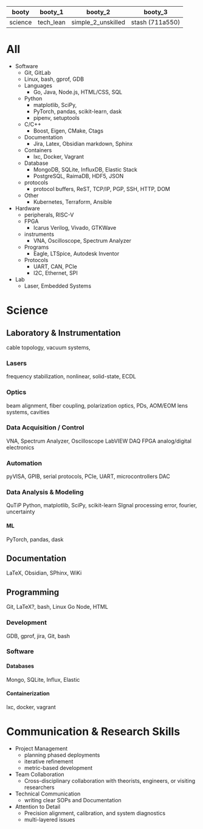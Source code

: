 
| booty   | booty_1   | booty_2            | booty_3         |
| ------- | --------- | ------------------ | --------------- |
| science | tech_lean | simple_2_unskilled | stash (711a550) |

# All
- Software
	- Git, GitLab
	- Linux, bash, gprof, GDB
	- Languages
		- Go, Java, Node.js, HTML/CSS, SQL
	- Python
		- matplotlib, SciPy, 
		- PyTorch, pandas, scikit-learn, dask
		- pipenv, setuptools
	- C/C++
		- Boost, Eigen, CMake, Ctags
	- Documentation
		- Jira, Latex, Obsidian markdown, Sphinx
	- Containers
		- lxc, Docker, Vagrant
	- Database
		- MongoDB, SQLite, InfluxDB, Elastic Stack
		- PostgreSQL, RaimaDB, HDF5, JSON
	- protocols
		- protocol buffers, ReST, TCP/IP, PGP, SSH, HTTP, DOM
	- Other
		- Kubernetes, Terraform, Ansible
- Hardware
	- peripherals, RISC-V
	- FPGA
		- Icarus Verilog, Vivado, GTKWave
	- instruments
		- VNA, Oscilloscope, Spectrum Analyzer
	- Programs
		- Eagle, LTSpice, Autodesk Inventor
	- Protocols
		- UART, CAN, PCIe
		- I2C, Ethernet, SPI
- Lab
	- Laser, Embedded Systems
# Science
## Laboratory & Instrumentation
cable topology, vacuum systems, 
### Lasers
frequency stabilization, nonlinear, solid-state, ECDL
### Optics
beam alignment, fiber coupling, polarization optics, PDs, AOM/EOM
lens systems, cavities
### Data Acquisition / Control
VNA, Spectrum Analyzer, Oscilloscope
LabVIEW
DAQ
FPGA
analog/digital electronics 
### Automation
   pyVISA, GPIB, serial protocols, PCIe, UART, 
   microcontrollers
   DAC

### Data Analysis & Modeling
QuTiP 
Python, matplotlib, SciPy, scikit-learn
SIgnal processing
error, fourier, uncertainty
#### ML
PyTorch, pandas, dask

## Documentation
LaTeX, Obsidian, SPhinx, WiKi
## Programming
Git, LaTeX?, bash, Linux
Go Node, HTML
### Development
GDB, gprof, jira, Git, bash
### Software
#### Databases
Mongo, SQLite, Influx, Elastic
#### Containerization
   lxc, docker, vagrant
   

   
# Communication & Research Skills

- Project Management
	- planning phased deployments
	- iterative refinement
	- metric-based development
- Team Collaboration	
	- Cross-disciplinary collaboration with theorists, engineers, or visiting researchers
- Technical Communication
	- writing clear SOPs and Documentation
- Attention to Detail
	- Precision alignment, calibration, and system diagnostics
	- multi-layered issues